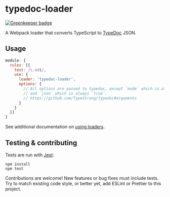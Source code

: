 # typedoc-loader

[![Greenkeeper badge](https://badges.greenkeeper.io/andrewbranch/typedoc-loader.svg)](https://greenkeeper.io/)

A Webpack loader that converts TypeScript to [TypeDoc](http://typedoc.org) JSON.

## Usage

```js
module: {
  rules: [{
    test: /\.md$/,
    use: {
      loader: 'typedoc-loader',
      options: {
        // All options are passed to typedoc, except `mode` which is always `file`,
        // and `json` which is always `true`.
        // https://github.com/TypeStrong/typedoc#arguments
      }
    }
  }]
}
```

See additional documentation on [using loaders](https://webpack.js.org/concepts/loaders/#using-loaders).

## Testing & contributing

Tests are run with [Jest](https://facebook.github.io/jest):

```
npm install
npm test
```

Contributions are welcome! New features or bug fixes must include tests. Try to match existing code style, or better yet, add ESLint or Prettier to this project.
